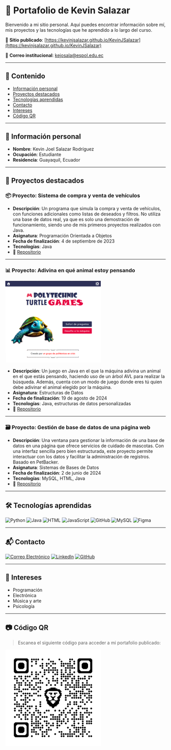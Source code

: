 # 💼 Portafolio de Kevin Salazar

Bienvenido a mi sitio personal. Aquí puedes encontrar información sobre mí, mis proyectos y las tecnologías que he aprendido a lo largo del curso.

🔗 **Sitio publicado**: [https://kevinjsalazar.github.io/KevinJSalazar](https://kevinjsalazar.github.io/KevinJSalazar)

📧 **Correo institucional**: [kejosala@espol.edu.ec](mailto:kejosala@espol.edu.ec)

---

## 📄 Contenido

- [Información personal](#información-personal)
- [Proyectos destacados](#proyectos-destacados)
- [Tecnologías aprendidas](#tecnologías-aprendidas)
- [Contacto](#contacto)
- [Intereses](#intereses)
- [Código QR](#código-qr)

---

## 👤 Información personal

- **Nombre**: Kevin Joel Salazar Rodríguez 
- **Ocupación**: Estudiante  
- **Residencia**: Guayaquil, Ecuador  

---

## 🚀 Proyectos destacados

### 📦 Proyecto: Sistema de compra y venta de vehículos

- **Descripción**: Un programa que simula la compra y venta de vehículos, con funciones adicionales como listas de deseados y filtros. No utiliza una base de datos real, ya que es solo una demostración de funcionamiento, siendo uno de mis primeros proyectos realizados con Java.
- **Asignatura**: Programación Orientada a Objetos
- **Fecha de finalización**: 4 de septiembre de 2023
- **Tecnologías**: Java
- 🔗 [Repositorio](https://github.com/KevinJSalazar/VentasTTV-POO-Proyecto)

---

### 📊 Proyecto: Adivina en qué animal estoy pensando

<img src="images/proyecto2_estructuras.png" alt="Adivina quién" width="300"/>

- **Descripción**: Un juego en Java en el que la máquina adivina un animal en el que estás pensando, haciendo uso de un árbol AVL para realizar la búsqueda. Además, cuenta con un modo de juego donde eres tú quien debe adivinar el animal elegido por la máquina. 
- **Asignatura**: Estructuras de Datos
- **Fecha de finalización**: 19 de agosto de 2024
- **Tecnologías**: Java, estructuras de datos personalizadas
- 🔗 [Repositorio](https://github.com/KevinJSalazar/Proyecto2-EstructurasDatos)

---

### 🗃️ Proyecto: Gestión de base de datos de una página web

- **Descripción**: Una ventana para gestionar la información de una base de datos en una página que ofrece servicios de cuidado de mascotas. Con una interfaz sencilla pero bien estructurada, este proyecto permite interactuar con los datos y facilitar la administración de registros. Basado en PetBacker.
- **Asignatura**: Sistemas de Bases de Datos
- **Fecha de finalización**: 2 de junio de 2024
- **Tecnologías**: MySQL, HTML, Java
- 🔗 [Repositorio](https://github.com/KevinJSalazar/ProyectoSBD)

---

## 🛠️ Tecnologías aprendidas

![Python](https://img.shields.io/badge/Python-3776AB?style=for-the-badge&logo=python&logoColor=white)
![Java](https://img.shields.io/badge/Java-ED8B00?style=for-the-badge&logo=java&logoColor=white)
![HTML](https://img.shields.io/badge/HTML-E34F26?style=for-the-badge&logo=html&logoColor=white)
![JavaScript](https://img.shields.io/badge/JavaScript-F7DF1E?style=for-the-badge&logo=javascript&logoColor=black)
![GitHub](https://img.shields.io/badge/GitHub-181717?style=for-the-badge&logo=github&logoColor=white)
![MySQL](https://img.shields.io/badge/MySQL-4479A1?style=for-the-badge&logo=mysql&logoColor=white)
![Figma](https://img.shields.io/badge/Figma-F24E1E?style=for-the-badge&logo=figma&logoColor=white)


---

## 📬 Contacto

[![Correo Electrónico](https://img.shields.io/badge/Email-%23EA4335?style=for-the-badge&logo=gmail&logoColor=white)](mailto:kejosala@espol.edu.ec)
[![LinkedIn](https://img.shields.io/badge/LinkedIn-%230077B5?style=for-the-badge&logo=linkedin&logoColor=white)](https://www.linkedin.com/in/kevin-salazar-rodríguez-77302b279/)
[![GitHub](https://img.shields.io/badge/GitHub-%23121011?style=for-the-badge&logo=github&logoColor=white)](https://github.com/KevinJSalazar)

---

## 🎯 Intereses

- Programación
- Electrónica
- Música y arte
- Psicología

---

## 📷 Código QR

> Escanea el siguiente código para acceder a mi portafolio publicado:

<img src="images/qr.png" alt="QR code" width="300"/>
